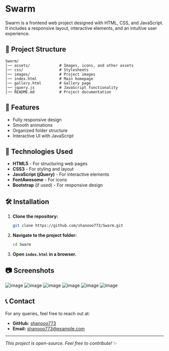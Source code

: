 # Swarm

Swarm is a frontend web project designed with HTML, CSS, and JavaScript. It includes a responsive layout, interactive elements, and an intuitive user experience.

## 📂 Project Structure
```
Swarm/
│── assets/             # Images, icons, and other assets
│── css/                # Stylesheets
│── images/             # Project images
│── index.html          # Main homepage
│── gallery.html        # Gallery page
│── jquery.js           # JavaScript functionality
│── README.md           # Project documentation
```

## 🚀 Features
- Fully responsive design
- Smooth animations
- Organized folder structure
- Interactive UI with JavaScript

## 🔧 Technologies Used
- **HTML5** - For structuring web pages
- **CSS3** - For styling and layout
- **JavaScript (jQuery)** - For interactive elements
- **FontAwesome** - For icons
- **Bootstrap** (if used) - For responsive design

## 🛠️ Installation
1. **Clone the repository:**
   ```sh
   git clone https://github.com/shanooo773/Swarm.git
   ```
2. **Navigate to the project folder:**
   ```sh
   cd Swarm
   ```
3. **Open `index.html` in a browser.**

## 📷 Screenshots
![image](https://github.com/user-attachments/assets/0b9f5de0-1c97-4118-8500-bb3453e6451b)
![image](https://github.com/user-attachments/assets/56b7d39f-c4e0-49d0-a3ac-953ab3d1cbed)
![image](https://github.com/user-attachments/assets/5a78cbb8-c0b1-474c-8b07-8c55a74faf31)
![image](https://github.com/user-attachments/assets/8a0caca8-e1b7-44ed-a760-309b6c39df83)
![image](https://github.com/user-attachments/assets/72f2ead9-5b13-489c-98f3-03ac19e24c27)
![image](https://github.com/user-attachments/assets/b7e84a6c-0fd9-45f2-b25e-34ab22d33232)

## 📞 Contact
For any queries, feel free to reach out at:
- **GitHub:** [shanooo773](https://github.com/shanooo773)
- **Email:** shanooo773@example.com 

---
*This project is open-source. Feel free to contribute!* ✨

